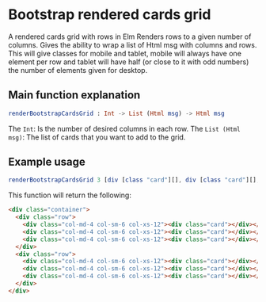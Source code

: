 # Bootstrap rendered cards grid
A rendered cards grid with rows in Elm
Renders rows to a given number of columns. Gives the ability to wrap a list
of Html msg with columns and rows.
This will give classes for mobile and tablet, mobile will always have one
element per row and tablet will have half (or close to it with odd numbers) the
number of elements given for desktop.

## Main function explanation
```elm
renderBootstrapCardsGrid : Int -> List (Html msg) -> Html msg
```
The `Int`: Is the number of desired columns in each row.
The `List (Html msg)`: The list of cards that you want to add to the grid.


## Example usage
```elm
renderBootstrapCardsGrid 3 [div [class "card"][], div [class "card"][], div [class "card"][], div [class "card"][], div [class "card"][], div [class "card"][]]
```

This function will return the following:
```html
<div class="container">
  <div class="row">
    <div class="col-md-4 col-sm-6 col-xs-12"><div class="card"></div></div>
    <div class="col-md-4 col-sm-6 col-xs-12"><div class="card"></div></div>
    <div class="col-md-4 col-sm-6 col-xs-12"><div class="card"></div></div>
  </div>
  <div class="row">
    <div class="col-md-4 col-sm-6 col-xs-12"><div class="card"></div></div>
    <div class="col-md-4 col-sm-6 col-xs-12"><div class="card"></div></div>
    <div class="col-md-4 col-sm-6 col-xs-12"><div class="card"></div></div>
  </div>
</div>
```
